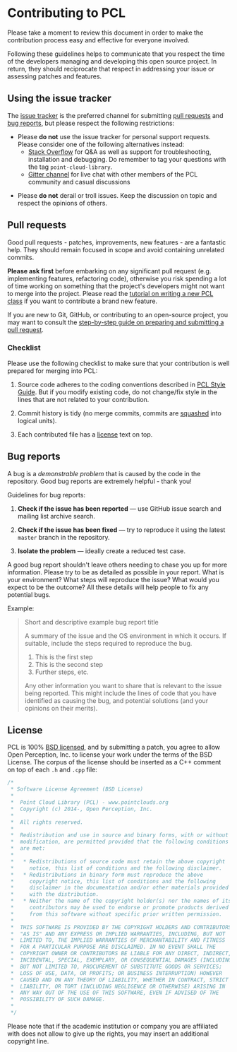 # Contributing to PCL

Please take a moment to review this document in order to make the contribution
process easy and effective for everyone involved.

Following these guidelines helps to communicate that you respect the time of
the developers managing and developing this open source project. In return,
they should reciprocate that respect in addressing your issue or assessing
patches and features.


## Using the issue tracker

The [issue tracker](https://github.com/PointCloudLibrary/pcl/issues) is
the preferred channel for submitting [pull requests](#pull-requests) and
[bug reports](#bugs), but please respect the following
restrictions:

* Please **do not** use the issue tracker for personal support requests. Please
  consider one of the following alternatives instead:
  * [Stack Overflow](https://stackoverflow.com/questions/tagged/point-cloud-library)
  for Q&A as well as support for troubleshooting, installation and debugging. Do
  remember to tag your questions with the tag `point-cloud-library`.
  * [Gitter channel](https://gitter.im/PointCloudLibrary/pcl) for live chat with
  other members of the PCL community and casual discussions

<!-- 
  * Mailing list: The [PCL Google Group](https://groups.google.com/forum/#!forum/point-cloud-library)
-->

* Please **do not** derail or troll issues. Keep the discussion on topic and
  respect the opinions of others.


<a name="pull-requests"></a>
## Pull requests

Good pull requests - patches, improvements, new features - are a fantastic
help. They should remain focused in scope and avoid containing unrelated
commits.

**Please ask first** before embarking on any significant pull request (e.g.
implementing features, refactoring code), otherwise you risk spending a lot of
time working on something that the project's developers might not want to merge
into the project. Please read the [tutorial on writing a new PCL class](http://pointclouds.org/documentation/tutorials/writing_new_classes.php#writing-new-classes) if you want to contribute a
brand new feature.

If you are new to Git, GitHub, or contributing to an open-source project, you
may want to consult the [step-by-step guide on preparing and submitting a pull request](https://github.com/PointCloudLibrary/pcl/wiki/A-step-by-step-guide-on-preparing-and-submitting-a-pull-request).


<a name="checklist"></a>
### Checklist

Please use the following checklist to make sure that your contribution is well
prepared for merging into PCL:

1. Source code adheres to the coding conventions described in [PCL Style Guide](http://pointclouds.org/documentation/advanced/pcl_style_guide.php).
   But if you modify existing code, do not change/fix style in the lines that
   are not related to your contribution.

2. Commit history is tidy (no merge commits, commits are [squashed](http://davidwalsh.name/squash-commits-git)
   into logical units).

3. Each contributed file has a [license](#license) text on top.


<a name="bugs"></a>
## Bug reports

A bug is a _demonstrable problem_ that is caused by the code in the repository.
Good bug reports are extremely helpful - thank you!

Guidelines for bug reports:

1. **Check if the issue has been reported** &mdash; use GitHub issue search and
   mailing list archive search.

2. **Check if the issue has been fixed** &mdash; try to reproduce it using the
   latest `master` branch in the repository.

3. **Isolate the problem** &mdash; ideally create a reduced test
   case.

A good bug report shouldn't leave others needing to chase you up for more
information. Please try to be as detailed as possible in your report. What is
your environment? What steps will reproduce the issue? What would you expect to
be the outcome? All these details will help people to fix any potential bugs.

Example:

> Short and descriptive example bug report title
>
> A summary of the issue and the OS environment in which it occurs. If
> suitable, include the steps required to reproduce the bug.
>
> 1. This is the first step
> 2. This is the second step
> 3. Further steps, etc.
>
> Any other information you want to share that is relevant to the issue being
> reported. This might include the lines of code that you have identified as
> causing the bug, and potential solutions (and your opinions on their
> merits).


<a name="license"></a>
## License

PCL is 100% [BSD licensed](LICENSE.txt), and by submitting a patch, you agree to
allow Open Perception, Inc. to license your work under the terms of the BSD
License. The corpus of the license should be inserted as a C++ comment on top
of each `.h` and `.cpp` file:

```cpp
/*
 * Software License Agreement (BSD License)
 *
 *  Point Cloud Library (PCL) - www.pointclouds.org
 *  Copyright (c) 2014-, Open Perception, Inc.
 *
 *  All rights reserved.
 *
 *  Redistribution and use in source and binary forms, with or without
 *  modification, are permitted provided that the following conditions
 *  are met:
 *
 *   * Redistributions of source code must retain the above copyright
 *     notice, this list of conditions and the following disclaimer.
 *   * Redistributions in binary form must reproduce the above
 *     copyright notice, this list of conditions and the following
 *     disclaimer in the documentation and/or other materials provided
 *     with the distribution.
 *   * Neither the name of the copyright holder(s) nor the names of its
 *     contributors may be used to endorse or promote products derived
 *     from this software without specific prior written permission.
 *
 *  THIS SOFTWARE IS PROVIDED BY THE COPYRIGHT HOLDERS AND CONTRIBUTORS
 *  "AS IS" AND ANY EXPRESS OR IMPLIED WARRANTIES, INCLUDING, BUT NOT
 *  LIMITED TO, THE IMPLIED WARRANTIES OF MERCHANTABILITY AND FITNESS
 *  FOR A PARTICULAR PURPOSE ARE DISCLAIMED. IN NO EVENT SHALL THE
 *  COPYRIGHT OWNER OR CONTRIBUTORS BE LIABLE FOR ANY DIRECT, INDIRECT,
 *  INCIDENTAL, SPECIAL, EXEMPLARY, OR CONSEQUENTIAL DAMAGES (INCLUDING,
 *  BUT NOT LIMITED TO, PROCUREMENT OF SUBSTITUTE GOODS OR SERVICES;
 *  LOSS OF USE, DATA, OR PROFITS; OR BUSINESS INTERRUPTION) HOWEVER
 *  CAUSED AND ON ANY THEORY OF LIABILITY, WHETHER IN CONTRACT, STRICT
 *  LIABILITY, OR TORT (INCLUDING NEGLIGENCE OR OTHERWISE) ARISING IN
 *  ANY WAY OUT OF THE USE OF THIS SOFTWARE, EVEN IF ADVISED OF THE
 *  POSSIBILITY OF SUCH DAMAGE.
 *
 */
```

Please note that if the academic institution or company you are affiliated with
does not allow to give up the rights, you may insert an additional copyright
line.
